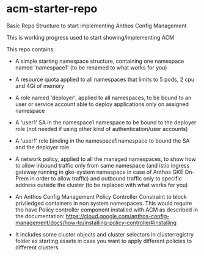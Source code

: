 # acm-starter-repo
Basic Repo Structure to start implementing Anthos Config Management 

This is working progress used to start showing/implementing ACM

This repo contains:

- A simple starting namespace structure, containing one namespace named 'namespace1' (to be renamed to what works for you)

- A resource quota applied to all namespaces that limits to 5 pods, 2 cpu and 4Gi of memory

- A role named 'deployer', applied to all namespaces, to be bound to an user or service account able to deploy applications only on assigned namespace

- A 'user1' SA in the namespace1 namespace to be bound to the deployer role (not needed if using other kind of authentication/user accounts)

- A 'user1' role binding in the namespace1 namespace to bound the SA and the deployer role

- A network policy, applied to all the managed namespaces, to show how to allow inbound traffic only from same namespace (and istio ingress gateway running in gke-system namespace in case of Anthos GKE On-Prem in order to allow traffic) and outbound traffic only to specific address outside the cluster (to be replaced with what works for you)

- An Anthos Config Management Policy Controller Constraint to block priviledged containers in non system namespaces. This would require tho have Policy controller component installed with ACM as described in the documentation: https://cloud.google.com/anthos-config-management/docs/how-to/installing-policy-controller#installing

- It includes some cluster objects and cluster selectors in clusterregistry folder as starting assets in case you want to apply different policies to different clusters

